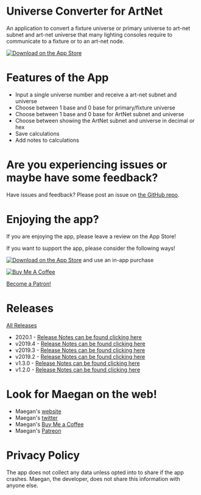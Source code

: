 # Universe Converter for ArtNet

An application to convert a fixture universe or primary universe to art-net subnet and art-net universe that many lighting consoles require to communicate to a fixture or to an art-net node.

[![Download on the App Store](https://raw.githubusercontent.com/maeganjwilson/artnet-converter/master/docs/images/download_app_store.svg?sanitize=true)](https://apps.apple.com/us/app/universe-converter-for-artnet/id1399672978)

# Features of the App

- Input a single universe number and receive a art-net subnet and universe
- Choose between 1 base and 0 base for primary/fixture universe
- Choose between 1 base and 0 base for ArtNet subnet and universe
- Choose between showing the ArtNet subnet and universe in decimal or hex
- Save calculations
- Add notes to calculations

# Are you experiencing issues or maybe have some feedback?

Have issues and feedback? Please post an issue on [the GitHub repo](https://github.com/maeganjwilson/artnet-converter/issues).

# Enjoying the app?

If you are enjoying the app, please leave a review on the App Store!

If you want to support the app, please consider the following ways!

[![Download on the App Store](https://raw.githubusercontent.com/maeganjwilson/artnet-converter/master/docs/images/download_app_store.svg?sanitize=true)](https://apps.apple.com/us/app/universe-converter-for-artnet/id1399672978) and use an in-app purchase


<a href="https://www.buymeacoffee.com/mwilsonapps" target="_blank"><img src="https://bmc-cdn.nyc3.digitaloceanspaces.com/BMC-button-images/custom_images/orange_img.png" alt="Buy Me A Coffee" style="height: auto !important;width: auto !important;" ></a>

<a href="https://www.patreon.com/bePatron?u=5237407" data-patreon-widget-type="become-patron-button">Become a Patron!</a><script async src="https://c6.patreon.com/becomePatronButton.bundle.js"></script>

# Releases

[All Releases](https://github.com/maeganjwilson/artnet-converter/releases)

- 2020.1 - [Release Notes can be found clicking here](https://github.com/maeganjwilson/artnet-converter/releases/tag/v2020.1)
- v2019.4 - [Release Notes can be found clicking here](https://github.com/maeganjwilson/artnet-converter/releases/tag/v2019.4)
- v2019.3 - [Release Notes can be found clicking here](https://github.com/maeganjwilson/artnet-converter/releases/tag/v2019.3)
- v2019.2 - [Release Notes can be found clicking here](https://github.com/maeganjwilson/artnet-converter/releases/tag/v2019.2)
- v1.3.0 - [Release Notes can be found clicking here](https://github.com/maeganjwilson/artnet-converter/releases/tag/v1.3.0b011)
- v1.2.0 - [Release Notes can be found clicking here](https://github.com/maeganjwilson/artnet-converter/releases/tag/v1.2.0b001)

# Look for Maegan on the web!

- Maegan's [website](https://blog.appsbymw.com)
- Maegan's [twitter](https://twitter.com/maeganwilson_)
- Maegan's [Buy Me a Coffee](https://www.buymeacoffee.com/appsbymw)
- Maegan's [Patreon](https://www.patreon.com/maeganwilson_)

# Privacy Policy

The app does not collect any data unless opted into to share if the app crashes. Maegan, the developer, does not share this information with anyone else.
